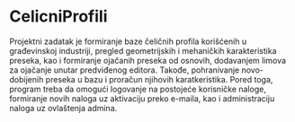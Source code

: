 # CelicniProfili
Projektni zadatak je formiranje baze čeličnih profila korišćenih u građevinskoj industriji, pregled geometrijskih i mehaničkih karakteristika preseka, kao i formiranje ojačanih preseka od osnovih, dodavanjem limova za ojačanje unutar predviđenog editora. Takođe, pohranivanje novo-dobijenih preseka u bazu i proračun njihovih karatkeristika. Pored toga, program treba da omogući logovanje na postojeće korisničke naloge, formiranje novih naloga uz aktivaciju preko e-maila, kao i administraciju naloga uz ovlaštenja admina.
